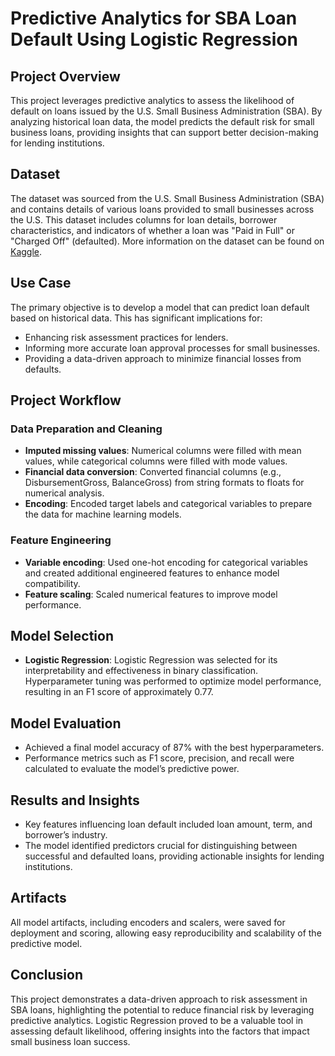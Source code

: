 # Predictive Analytics for SBA Loan Default Using Logistic Regression

## Project Overview
This project leverages predictive analytics to assess the likelihood of default on loans issued by the U.S. Small Business Administration (SBA). By analyzing historical loan data, the model predicts the default risk for small business loans, providing insights that can support better decision-making for lending institutions.

## Dataset
The dataset was sourced from the U.S. Small Business Administration (SBA) and contains details of various loans provided to small businesses across the U.S. This dataset includes columns for loan details, borrower characteristics, and indicators of whether a loan was "Paid in Full" or "Charged Off" (defaulted). More information on the dataset can be found on [Kaggle](https://www.kaggle.com/mirbektoktogaraev/should-this-loan-be-approved-or-denied).

## Use Case
The primary objective is to develop a model that can predict loan default based on historical data. This has significant implications for:
- Enhancing risk assessment practices for lenders.
- Informing more accurate loan approval processes for small businesses.
- Providing a data-driven approach to minimize financial losses from defaults.

## Project Workflow

### Data Preparation and Cleaning
- **Imputed missing values**: Numerical columns were filled with mean values, while categorical columns were filled with mode values.
- **Financial data conversion**: Converted financial columns (e.g., DisbursementGross, BalanceGross) from string formats to floats for numerical analysis.
- **Encoding**: Encoded target labels and categorical variables to prepare the data for machine learning models.

### Feature Engineering
- **Variable encoding**: Used one-hot encoding for categorical variables and created additional engineered features to enhance model compatibility.
- **Feature scaling**: Scaled numerical features to improve model performance.

## Model Selection
- **Logistic Regression**: Logistic Regression was selected for its interpretability and effectiveness in binary classification. Hyperparameter tuning was performed to optimize model performance, resulting in an F1 score of approximately 0.77.

## Model Evaluation
- Achieved a final model accuracy of 87% with the best hyperparameters.
- Performance metrics such as F1 score, precision, and recall were calculated to evaluate the model’s predictive power.

## Results and Insights
- Key features influencing loan default included loan amount, term, and borrower’s industry.
- The model identified predictors crucial for distinguishing between successful and defaulted loans, providing actionable insights for lending institutions.

## Artifacts
All model artifacts, including encoders and scalers, were saved for deployment and scoring, allowing easy reproducibility and scalability of the predictive model.

## Conclusion
This project demonstrates a data-driven approach to risk assessment in SBA loans, highlighting the potential to reduce financial risk by leveraging predictive analytics. Logistic Regression proved to be a valuable tool in assessing default likelihood, offering insights into the factors that impact small business loan success.

